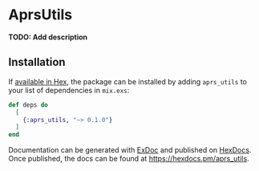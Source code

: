 # AprsUtils

**TODO: Add description**

## Installation

If [available in Hex](https://hex.pm/docs/publish), the package can be installed
by adding `aprs_utils` to your list of dependencies in `mix.exs`:

```elixir
def deps do
  [
    {:aprs_utils, "~> 0.1.0"}
  ]
end
```

Documentation can be generated with [ExDoc](https://github.com/elixir-lang/ex_doc)
and published on [HexDocs](https://hexdocs.pm). Once published, the docs can
be found at <https://hexdocs.pm/aprs_utils>.

